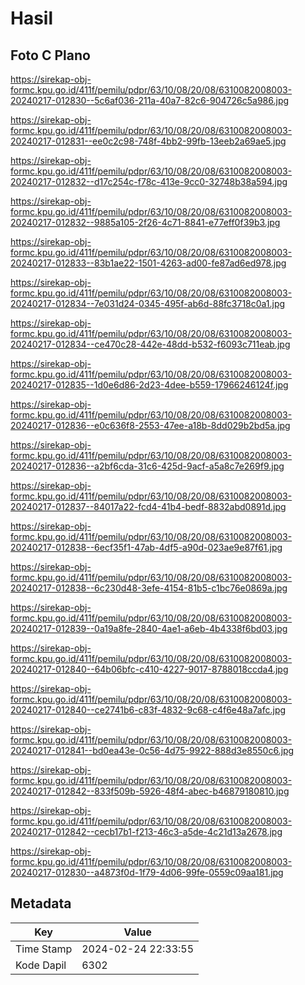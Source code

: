 # Hasil

## Foto C Plano

https://sirekap-obj-formc.kpu.go.id/411f/pemilu/pdpr/63/10/08/20/08/6310082008003-20240217-012830--5c6af036-211a-40a7-82c6-904726c5a986.jpg

https://sirekap-obj-formc.kpu.go.id/411f/pemilu/pdpr/63/10/08/20/08/6310082008003-20240217-012831--ee0c2c98-748f-4bb2-99fb-13eeb2a69ae5.jpg

https://sirekap-obj-formc.kpu.go.id/411f/pemilu/pdpr/63/10/08/20/08/6310082008003-20240217-012832--d17c254c-f78c-413e-9cc0-32748b38a594.jpg

https://sirekap-obj-formc.kpu.go.id/411f/pemilu/pdpr/63/10/08/20/08/6310082008003-20240217-012832--9885a105-2f26-4c71-8841-e77eff0f39b3.jpg

https://sirekap-obj-formc.kpu.go.id/411f/pemilu/pdpr/63/10/08/20/08/6310082008003-20240217-012833--83b1ae22-1501-4263-ad00-fe87ad6ed978.jpg

https://sirekap-obj-formc.kpu.go.id/411f/pemilu/pdpr/63/10/08/20/08/6310082008003-20240217-012834--7e031d24-0345-495f-ab6d-88fc3718c0a1.jpg

https://sirekap-obj-formc.kpu.go.id/411f/pemilu/pdpr/63/10/08/20/08/6310082008003-20240217-012834--ce470c28-442e-48dd-b532-f6093c711eab.jpg

https://sirekap-obj-formc.kpu.go.id/411f/pemilu/pdpr/63/10/08/20/08/6310082008003-20240217-012835--1d0e6d86-2d23-4dee-b559-17966246124f.jpg

https://sirekap-obj-formc.kpu.go.id/411f/pemilu/pdpr/63/10/08/20/08/6310082008003-20240217-012836--e0c636f8-2553-47ee-a18b-8dd029b2bd5a.jpg

https://sirekap-obj-formc.kpu.go.id/411f/pemilu/pdpr/63/10/08/20/08/6310082008003-20240217-012836--a2bf6cda-31c6-425d-9acf-a5a8c7e269f9.jpg

https://sirekap-obj-formc.kpu.go.id/411f/pemilu/pdpr/63/10/08/20/08/6310082008003-20240217-012837--84017a22-fcd4-41b4-bedf-8832abd0891d.jpg

https://sirekap-obj-formc.kpu.go.id/411f/pemilu/pdpr/63/10/08/20/08/6310082008003-20240217-012838--6ecf35f1-47ab-4df5-a90d-023ae9e87f61.jpg

https://sirekap-obj-formc.kpu.go.id/411f/pemilu/pdpr/63/10/08/20/08/6310082008003-20240217-012838--6c230d48-3efe-4154-81b5-c1bc76e0869a.jpg

https://sirekap-obj-formc.kpu.go.id/411f/pemilu/pdpr/63/10/08/20/08/6310082008003-20240217-012839--0a19a8fe-2840-4ae1-a6eb-4b4338f6bd03.jpg

https://sirekap-obj-formc.kpu.go.id/411f/pemilu/pdpr/63/10/08/20/08/6310082008003-20240217-012840--64b06bfc-c410-4227-9017-8788018ccda4.jpg

https://sirekap-obj-formc.kpu.go.id/411f/pemilu/pdpr/63/10/08/20/08/6310082008003-20240217-012840--ce2741b6-c83f-4832-9c68-c4f6e48a7afc.jpg

https://sirekap-obj-formc.kpu.go.id/411f/pemilu/pdpr/63/10/08/20/08/6310082008003-20240217-012841--bd0ea43e-0c56-4d75-9922-888d3e8550c6.jpg

https://sirekap-obj-formc.kpu.go.id/411f/pemilu/pdpr/63/10/08/20/08/6310082008003-20240217-012842--833f509b-5926-48f4-abec-b46879180810.jpg

https://sirekap-obj-formc.kpu.go.id/411f/pemilu/pdpr/63/10/08/20/08/6310082008003-20240217-012842--cecb17b1-f213-46c3-a5de-4c21d13a2678.jpg

https://sirekap-obj-formc.kpu.go.id/411f/pemilu/pdpr/63/10/08/20/08/6310082008003-20240217-012830--a4873f0d-1f79-4d06-99fe-0559c09aa181.jpg


## Metadata

| Key        | Value               |
| ---------- | ------------------- |
| Time Stamp | 2024-02-24 22:33:55 |
| Kode Dapil | 6302                |



